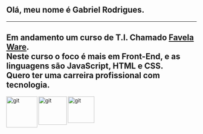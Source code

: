 ## Olá, meu nome é Gabriel Rodrigues.
---
Em andamento um curso de T.I. Chamado [Favela Ware](https://favelaware.animahub.com.br/home).   
Neste curso o foco é mais em Front-End, e as linguagens são JavaScript, HTML e CSS.   
Quero ter uma carreira profissional com tecnologia.   
--- 

<img 
 align="left"
  alt="git"
  title="git"
  width="82px"
  src="https://cdn.jsdelivr.net/gh/devicons/devicon@latest/icons/github/github-original.svg" 
  />
  

   <img
      align="left"
  alt="git"
  title="javascript"
  width="75px"
     src="https://cdn.jsdelivr.net/gh/devicons/devicon@latest/icons/javascript/javascript-plain.svg" />
     
    
  <img
    align="left"
  alt="git"
  title="css"
  width="70px"
     src="https://cdn.jsdelivr.net/gh/devicons/devicon@latest/icons/css3/css3-original.svg" />
          
